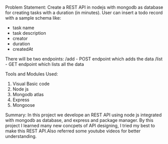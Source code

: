 Problem Statement:
Create a REST API in nodejs with mongodb as database for creating tasks with a duration (in minutes). 
User can insert a todo record with a sample schema like:
- task name
- task description
- creator
- duration
- createdAt

There will be two endpoints:
/add - POST endpoint which adds the data
/list - GET endpoint which lists all the data

Tools and Modules Used:
1. Visual Basic code
2. Node js
3. Mongodb atlas
4. Express
5. Mongoose

Summary:
In this project we develope an REST API using node js integrated with mongodb as database, and express and package manager. By this project I learned many new concpets of API designing, I tried my best to make this REST API.Also referred some youtube videos for better understanding.
